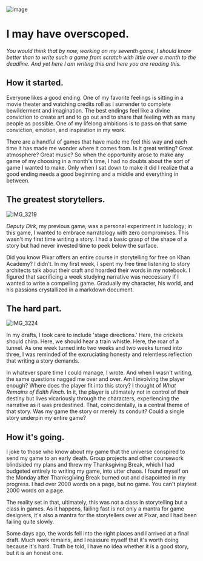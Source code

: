 ![image](https://github.com/ricedust-school/art108-blog/assets/62413269/c8f082b4-0fc5-4289-aab9-baa2dc78cc47)

# I may have overscoped.

*You would think that by now, working on my seventh game, I should know better than to write such a game from scratch with little over a month to the deadline. And yet here I am writing this and here you are reading this.*

## How it started.

Everyone likes a good ending. One of my favorite feelings is sitting in a movie theater and watching credits roll as I surrender to complete bewilderment and imagination. The best endings feel like a divine conviction to create art and to go out and to share that feeling with as many people as possible. One of my lifelong ambitions is to pass on that same conviction, emotion, and inspiration in my work.

There are a handful of games that have made me feel this way and each time it has made me wonder where it comes from. Is it great writing? Great atmosphere? Great music?  So when the opportunity arose to make any game of my choosing in a month's time, I had no doubts about the sort of game I wanted to make. Only when I sat down to make it did I realize that a good ending needs a good beginning and a middle and everything in between.

## The greatest storytellers.

![IMG_3219](https://github.com/ricedust-school/art108-blog/assets/62413269/b8af53ab-5a4a-438d-8579-275e4c615ce6)

*Deputy Dirk*, my previous game, was a personal experiment in ludology; in this game, I wanted to embrace narratology with zero compromises. This wasn't my first time writing a story. I had a basic grasp of the shape of a story but had never invested time to peek below the surface. 

Did you know Pixar offers an entire course in storytelling for free on Khan Academy? I didn't. In my first week, I spent my free time listening to story architects talk about their craft and hoarded their words in my notebook. I figured that sacrificing a week studying narrative was neccessary if I wanted to write a compelling game. Gradually my character, his world, and his passions crystallized in a markdown document.

## The hard part.

![IMG_3224](https://github.com/ricedust-school/art108-blog/assets/62413269/26eae2ad-85cd-426b-a532-41f2eaf7d3f2)

In my drafts, I took care to include 'stage directions.' Here, the crickets should chirp. Here, we should hear a train whistle. Here, the roar of a tunnel.
As one week turned into two weeks and two weeks turned into three, I was reminded of the excruciating honesty and relentless reflection that writing a story demands. 

In whatever spare time I could manage, I wrote. And when I wasn't writing, the same questions nagged me over and over. Am I involving the player enough? Where does the player fit into this story? I thought of *What Remains of Edith Finch*. In it, the player is ultimately not in control of their destiny but lives vicariously through the characters, experiencing the narrative as it was predestined. That, coincidentally, is a central theme of that story. Was my game the story or merely its conduit? Could a single story underpin my entire game? 

## How it's going.

I joke to those who know about my game that the universe conspired to send my game to an early death. Group projects and other coursework blindsided my plans and threw my Thanksgiving Break, which I had budgeted entirely to writing my game, into utter chaos. I found myself on the Monday after Thanksgiving Break burned out and disapointed in my progress. I had over 2000 words on a page, but no game. You can't playtest 2000 words on a page.

The reality set in that, ultimately, this was not a class in storytelling but a class in games. As it happens, failing fast is not only a mantra for game designers, it's also a mantra for the storytellers over at Pixar, and I had been failing quite slowly.

Some days ago, the words fell into the right places and I arrived at a final draft. Much work remains, and I reassure myself that it's worth doing because it's hard. Truth be told, I have no idea whether it is a good story, but it is an honest one.
